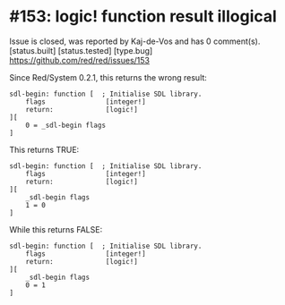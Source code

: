 
#153: logic! function result illogical
================================================================================
Issue is closed, was reported by Kaj-de-Vos and has 0 comment(s).
[status.built] [status.tested] [type.bug]
<https://github.com/red/red/issues/153>

Since Red/System 0.2.1, this returns the wrong result:

```
sdl-begin: function [  ; Initialise SDL library.
    flags               [integer!]
    return:             [logic!]
][
    0 = _sdl-begin flags
]
```

This returns TRUE:

```
sdl-begin: function [  ; Initialise SDL library.
    flags               [integer!]
    return:             [logic!]
][
    _sdl-begin flags
    1 = 0
]
```

While this returns FALSE:

```
sdl-begin: function [  ; Initialise SDL library.
    flags               [integer!]
    return:             [logic!]
][
    _sdl-begin flags
    0 = 1
]
```




